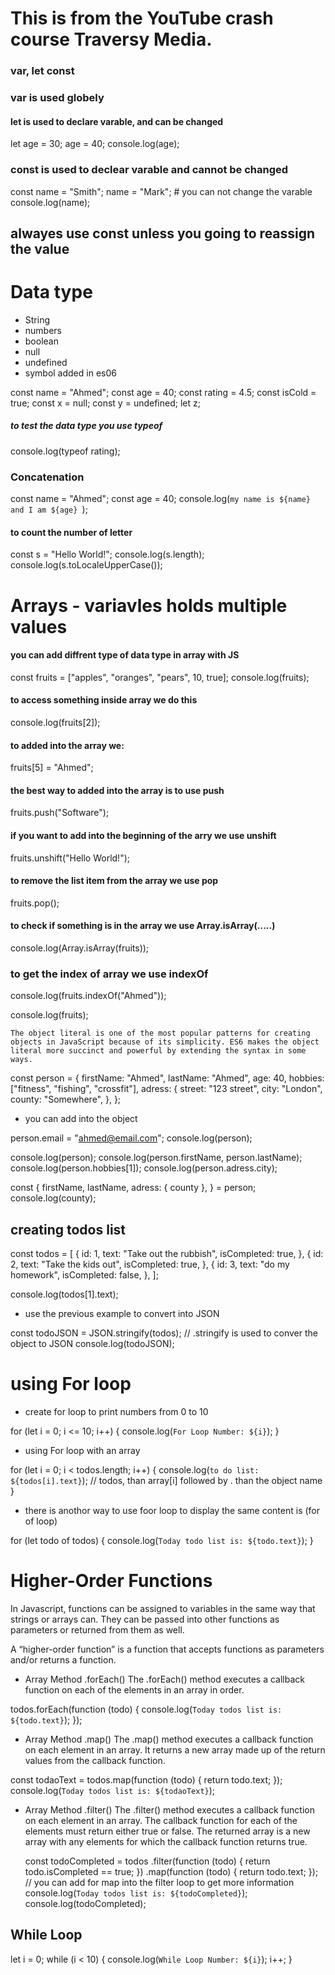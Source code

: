 <!-- @format -->

# This is from the YouTube crash course Traversy Media.

### var, let const

### var is used globely

#### let is used to declare varable, and can be changed

let age = 30;
age = 40;
console.log(age);

### const is used to declear varable and cannot be changed

const name = "Smith";
name = "Mark"; # you can not change the varable
console.log(name);

## alwayes use const unless you going to reassign the value

# Data type

- String
- numbers
- boolean
- null
- undefined
- symbol added in es06

const name = "Ahmed";
const age = 40;
const rating = 4.5;
const isCold = true;
const x = null;
const y = undefined;
let z;

##### to test the data type you use typeof

console.log(typeof rating);

### Concatenation

const name = "Ahmed";
const age = 40;
console.log(`my name is ${name} and I am ${age} `);

#### to count the number of letter

const s = "Hello World!";
console.log(s.length);
console.log(s.toLocaleUpperCase());

# Arrays - variavles holds multiple values

#### you can add diffrent type of data type in array with JS

const fruits = ["apples", "oranges", "pears", 10, true];
console.log(fruits);

#### to access something inside array we do this

console.log(fruits[2]);

#### to added into the array we:

fruits[5] = "Ahmed";

#### the best way to added into the array is to use push

fruits.push("Software");

#### if you want to add into the beginning of the arry we use unshift

fruits.unshift("Hello World!");

#### to remove the list item from the array we use pop

fruits.pop();

#### to check if something is in the array we use Array.isArray(.....)

console.log(Array.isArray(fruits));

### to get the index of array we use indexOf

console.log(fruits.indexOf("Ahmed"));

console.log(fruits);

```
The object literal is one of the most popular patterns for creating objects in JavaScript because of its simplicity. ES6 makes the object literal more succinct and powerful by extending the syntax in some ways.
```

const person = {
firstName: "Ahmed",
lastName: "Ahmed",
age: 40,
hobbies: ["fitness", "fishing", "crossfit"],
adress: {
street: "123 street",
city: "London",
county: "Somewhere",
},
};

- you can add into the object

person.email = "ahmed@email.com";
console.log(person);

console.log(person);
console.log(person.firstName, person.lastName);
console.log(person.hobbies[1]);
console.log(person.adress.city);

const {
firstName,
lastName,
adress: { county },
} = person;
console.log(county);

## creating todos list

const todos = [
{
id: 1,
text: "Take out the rubbish",
isCompleted: true,
},
{
id: 2,
text: "Take the kids out",
isCompleted: true,
},
{
id: 3,
text: "do my homework",
isCompleted: false,
},
];

console.log(todos[1].text);

- use the previous example to convert into JSON

const todoJSON = JSON.stringify(todos); // .stringify is used to conver the object to JSON
console.log(todoJSON);

# using For loop

- create for loop to print numbers from 0 to 10

for (let i = 0; i <= 10; i++) {
console.log(`For Loop Number: ${i}`);
}

- using For loop with an array

for (let i = 0; i < todos.length; i++) {
console.log(`to do list: ${todos[i].text}`); // todos, than array[i] followed by . than the object name
}

- there is anothor way to use foor loop to display the same content is (for of loop)

for (let todo of todos) {
console.log(`Today todo list is: ${todo.text}`);
}

# Higher-Order Functions

In Javascript, functions can be assigned to variables in the same way that strings or arrays can. They can be passed into other functions as parameters or returned from them as well.

A “higher-order function” is a function that accepts functions as parameters and/or returns a function.

- Array Method .forEach()
  The .forEach() method executes a callback function on each of the elements in an array in order.

todos.forEach(function (todo) {
console.log(`Today todos list is: ${todo.text}`);
});

- Array Method .map()
  The .map() method executes a callback function on each element in an array. It returns a new array made up of the return values from the callback function.

const todaoText = todos.map(function (todo) {
return todo.text;
});
console.log(`Today todos list is: ${todaoText}`);

- Array Method .filter()
  The .filter() method executes a callback function on each element in an array. The callback function for each of the elements must return either true or false. The returned array is a new array with any elements for which the callback function returns true.

  const todoCompleted = todos
  .filter(function (todo) {
  return todo.isCompleted == true;
  })
  .map(function (todo) {
  return todo.text;
  }); // you can add for map into the filter loop to get more information
  console.log(`Today todos list is: ${todoCompleted}`);
  console.log(todoCompleted);

## While Loop

let i = 0;
while (i < 10) {
console.log(`While Loop Number: ${i}`);
i++;
}
